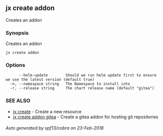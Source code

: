 ## jx create addon

Creates an addon

### Synopsis


Creates an addon

```
jx create addon
```

### Options

```
      --helm-update        Should we run helm update first to ensure we use the latest version (default true)
  -n, --namespace string   The Namespace to install into
  -r, --release string     The chart release name (default "gitea")
```

### SEE ALSO
* [jx create](jx_create.md)	 - Create a new resource
* [jx create addon gitea](jx_create_addon_gitea.md)	 - Create a gitea addon for hosting git repositories

###### Auto generated by spf13/cobra on 23-Feb-2018
